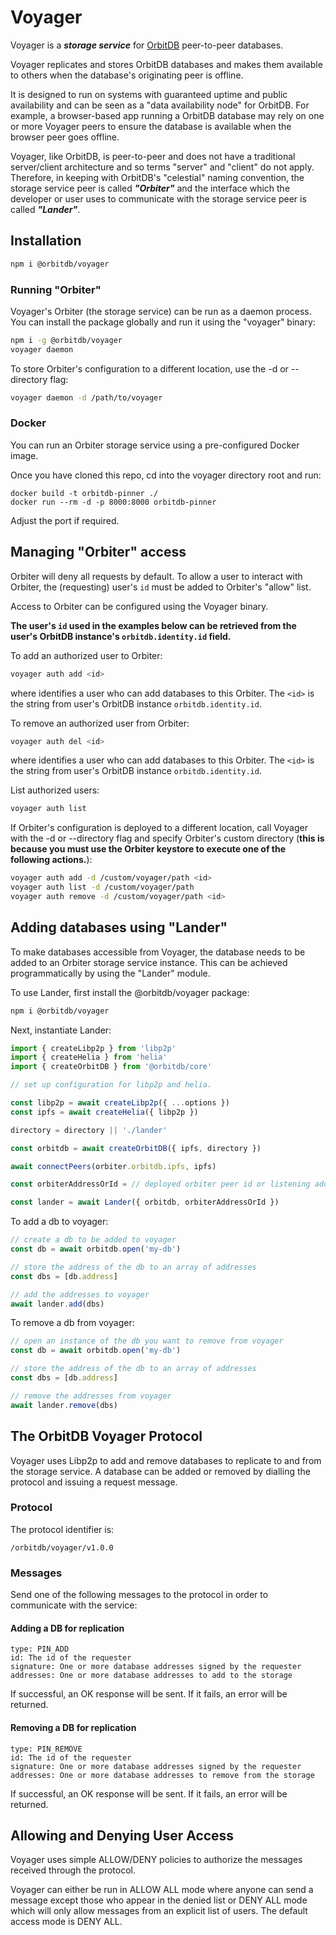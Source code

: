 # Voyager

Voyager is a ***storage service*** for [OrbitDB](https://github.com/orbitdb/orbitdb) peer-to-peer databases.

Voyager replicates and stores OrbitDB databases and makes them available to others when the database's originating peer is offline.

It is designed to run on systems with guaranteed uptime and public availability and can be seen as a "data availability node" for OrbitDB. For example, a browser-based app running a OrbitDB database may rely on one or more Voyager peers to ensure the database is available when the browser peer goes offline.

Voyager, like OrbitDB, is peer-to-peer and does not have a traditional server/client architecture and so terms "server" and "client" do not apply. Therefore, in keeping with OrbitDB's "celestial" naming convention, the storage service peer is called ***"Orbiter"*** and the interface which the developer or user uses to communicate with the storage service peer is called ***"Lander"***.

## Installation

```sh
npm i @orbitdb/voyager
```

### Running "Orbiter"

Voyager's Orbiter (the storage service) can be run as a daemon process. You can install the package globally and run it using the "voyager" binary:

```sh
npm i -g @orbitdb/voyager
voyager daemon
```

To store Orbiter's configuration to a different location, use the -d or --directory flag:

```sh
voyager daemon -d /path/to/voyager
```

### Docker

You can run an Orbiter storage service using a pre-configured Docker image.

Once you have cloned this repo, cd into the voyager directory root and run:

```
docker build -t orbitdb-pinner ./
docker run --rm -d -p 8000:8000 orbitdb-pinner
```

Adjust the port if required.

## Managing "Orbiter" access

Orbiter will deny all requests by default. To allow a user to interact with Orbiter, the (requesting) user's `id` must be added to Orbiter's "allow" list.

Access to Orbiter can be configured using the Voyager binary.

**The user's `id` used in the examples below can be retrieved from the user's OrbitDB instance's `orbitdb.identity.id` field.**

To add an authorized user to Orbiter:

```sh
voyager auth add <id>
```

where <id> identifies a user who can add databases to this Orbiter. The `<id>` is the string from user's OrbitDB instance `orbitdb.identity.id`.

To remove an authorized user from Orbiter:

```sh
voyager auth del <id>
```

where <id> identifies a user who can add databases to this Orbiter. The `<id>` is the string from user's OrbitDB instance `orbitdb.identity.id`.

List authorized users:

```sh
voyager auth list
```

If Orbiter's configuration is deployed to a different location, call Voyager with the -d or --directory flag and specify Orbiter's custom directory (**this is because you must use the Orbiter keystore to execute one of the following actions.**):

```sh
voyager auth add -d /custom/voyager/path <id>
voyager auth list -d /custom/voyager/path
voyager auth remove -d /custom/voyager/path <id>
```

## Adding databases using "Lander"

To make databases accessible from Voyager, the database needs to be added to an Orbiter storage service instance. This can be achieved programmatically by using the "Lander" module.

To use Lander, first install the @orbitdb/voyager package:

```sh
npm i @orbitdb/voyager
```

Next, instantiate Lander:

```js
import { createLibp2p } from 'libp2p'
import { createHelia } from 'helia'
import { createOrbitDB } from '@orbitdb/core'

// set up configuration for libp2p and helia.

const libp2p = await createLibp2p({ ...options })
const ipfs = await createHelia({ libp2p })

directory = directory || './lander'

const orbitdb = await createOrbitDB({ ipfs, directory })

await connectPeers(orbiter.orbitdb.ipfs, ipfs)

const orbiterAddressOrId = // deployed orbiter peer id or listening address.

const lander = await Lander({ orbitdb, orbiterAddressOrId })
``` 

To add a db to voyager:

```js
// create a db to be added to voyager
const db = await orbitdb.open('my-db')

// store the address of the db to an array of addresses
const dbs = [db.address]

// add the addresses to voyager
await lander.add(dbs)
```

To remove a db from voyager:

```js
// open an instance of the db you want to remove from voyager
const db = await orbitdb.open('my-db')

// store the address of the db to an array of addresses
const dbs = [db.address]

// remove the addresses from voyager
await lander.remove(dbs)
```

## The OrbitDB Voyager Protocol

Voyager uses Libp2p to add and remove databases to replicate to and from the storage service. A database can be added or removed by dialling the protocol and issuing a request message.

### Protocol

The protocol identifier is:

```
/orbitdb/voyager/v1.0.0
```

### Messages

Send one of the following messages to the protocol in order to communicate with the service:

#### Adding a DB for replication

```
type: PIN_ADD
id: The id of the requester
signature: One or more database addresses signed by the requester
addresses: One or more database addresses to add to the storage 
```

If successful, an OK response will be sent. If it fails, an error will be returned.

#### Removing a DB for replication

```
type: PIN_REMOVE
id: The id of the requester
signature: One or more database addresses signed by the requester
addresses: One or more database addresses to remove from the storage
```

If successful, an OK response will be sent. If it fails, an error will be returned.

## Allowing and Denying User Access

Voyager uses simple ALLOW/DENY policies to authorize the messages received through the protocol.

Voyager can either be run in ALLOW ALL mode where anyone can send a message except those who appear in the denied list or DENY ALL mode which will only allow messages from an explicit list of users. The default access mode is DENY ALL.
